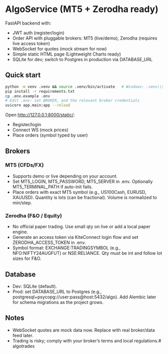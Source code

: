# AlgoService (MT5 + Zerodha ready)

FastAPI backend with:
- JWT auth (register/login)
- Order API with pluggable brokers: MT5 (live/demo), Zerodha (requires live access token)
- WebSocket for quotes (mock stream for now)
- Simple static HTML page (Lightweight Charts ready)
- SQLite for dev; switch to Postgres in production via DATABASE_URL

## Quick start

```bash
python -m venv .venv && source .venv/bin/activate   # Windows: .venv\\Scripts\\Activate
pip install -r requirements.txt
cp .env.example .env
# Edit .env: set BROKER, and the relevant broker credentials
uvicorn app.main:app --reload
```

Open http://127.0.0.1:8000/static/:
- Register/login
- Connect WS (mock prices)
- Place orders (symbol typed by user)

## Brokers

### MT5 (CFDs/FX)
- Supports demo or live depending on your account.
- Set MT5_LOGIN, MT5_PASSWORD, MT5_SERVER in .env. Optionally MT5_TERMINAL_PATH if auto-init fails.
- Place orders with exact MT5 symbol (e.g., US100Cash, EURUSD, XAUUSD). Quantity is lots (can be fractional). Volume is normalized to min/step.

### Zerodha (F&O / Equity)
- No official paper trading. Use small qty on live or add a local paper engine.
- Generate an access token via KiteConnect login flow and set ZERODHA_ACCESS_TOKEN in .env.
- Symbol format: EXCHANGE:TRADINGSYMBOL (e.g., NFO:NIFTY24AUGFUT) or NSE:RELIANCE. Qty must be int and follow lot sizes for F&O.

## Database

- Dev: SQLite (default).
- Prod: set DATABASE_URL to Postgres (e.g., postgresql+psycopg://user:pass@host:5432/algo). Add Alembic later for schema migrations as the project grows.

## Notes

- WebSocket quotes are mock data now. Replace with real broker/data feed later.
- Trading is risky; comply with your broker’s terms and local regulations.# algotrades
